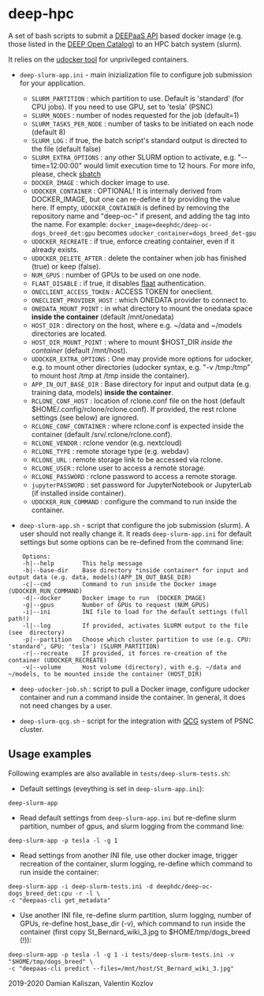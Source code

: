 deep-hpc
=========

A set of bash scripts to submit a [DEEPaaS API](https://github.com/indigo-dc/DEEPaaS) based docker image (e.g. those listed in the [DEEP Open Catalog](https://marketplace.deep-hybrid-datacloud.eu/)) to an HPC batch system (slurm).

It relies on the [udocker tool](https://github.com/indigo-dc/udocker) for unprivileged containers.

* ``deep-slurm-app.ini`` - main inizialization file to configure job submission for your application.
   - ``SLURM_PARTITION`` : which partition to use. Default is 'standard' (for CPU jobs). If you need to use GPU, set to 'tesla' (PSNC)
   - ``SLURM_NODES`` : number of nodes requested for the job (default=1)
   - ``SLURM_TASKS_PER_NODE`` : number of tasks to be initiated on each node (default 8)
   - ``SLURM_LOG`` : if true, the batch script's standard output is directed to the file (default false)
   - ``SLURM_EXTRA_OPTIONS`` : any other SLURM option to activate, e.g. "--time=12:00:00" would limit execution time to 12 hours. For more info, please, check [sbatch](https://slurm.schedmd.com/sbatch.html)
   - ``DOCKER_IMAGE`` : which docker image to use.
   - ``UDOCKER_CONTAINER`` : OPTIONAL! It is internaly derived from DOCKER_IMAGE, but one can re-define it by providing the value here. If empty, ``UDOCKER_CONTAINER`` is defined by removing the repository name and "deep-oc-" if present, and adding the tag into the name. For example: ``docker_image=deephdc/deep-oc-dogs_breed_det:gpu`` becomes ``udocker_container=dogs_breed_det-gpu``
   - ``UDOCKER_RECREATE`` : if true, enforce creating container, even if it already exists.
   - ``UDOCKER_DELETE_AFTER`` : delete the container when job has finished (true) or keep (false).
   - ``NUM_GPUS`` : number of GPUs to be used on one node.
   - ``FLAAT_DISABLE`` : if true, it disables [flaat](https://github.com/indigo-dc/flaat) authentication.
   - ``ONECLIENT_ACCESS_TOKEN`` : ACCESS TOKEN for oneclient.
   - ``ONECLIENT_PROVIDER_HOST`` : which ONEDATA provider to connect to.
   - ``ONEDATA_MOUNT_POINT`` : in what directory to mount the onedata space **inside the container** (default /mnt/onedata)
   - ``HOST_DIR`` : directory on the host, where e.g. ~/data and ~/models directories are located.
   - ``HOST_DIR_MOUNT_POINT`` : where to mount $HOST_DIR *inside the container* (default /mnt/host).
   - ``UDOCKER_EXTRA_OPTIONS`` : One may provide more options for udocker, e.g. to mount other directories (udocker syntax, e.g. "-v /tmp:/tmp" to mount host /tmp at /tmp inside the container).
   - ``APP_IN_OUT_BASE_DIR`` : Base directory for input and output data (e.g. training data, models) **inside the container**.
   - ``RCLONE_CONF_HOST`` : location of rclone.conf file on the host (default $HOME/.config/rclone/rclone.conf). If provided, the rest rclone settings (see below) are ignored.
   - ``RCLONE_CONF_CONTAINER`` : where rclone.conf is expected inside the container (default /srv/.rclone/rclone.conf).
   - ``RCLONE_VENDOR`` : rclone vendor (e.g. nextcloud)
   - ``RCLONE_TYPE`` : remote storage type (e.g. webdav)
   - ``RCLONE_URL`` : remote storage link to be accessed via rclone.
   - ``RCLONE_USER`` : rclone user to access a remote storage.
   - ``RCLONE_PASSWORD`` : rclone password to access a remote storage.
   - ``jupyterPASSWORD`` : set password for JupyterNotebook or JupyterLab (if installed inside container).
   - ``UDOCKER_RUN_COMMAND`` : configure the command to run inside the container.

* ``deep-slurm-app.sh``   - script that configure the job submission (slurm). A user should not really change it. It reads ``deep-slurm-app.ini`` for default settings but some options can be re-defined from the command line:

```
    Options:
    -h|--help 		 This help message
    -b|--base-dir 	 Base directory *inside container* for input and output data (e.g. data, models)(APP_IN_OUT_BASE_DIR)
    -c|--cmd 		 Command to run inside the Docker image (UDOCKER_RUN_COMMAND)
    -d|--docker 	 Docker image to run  (DOCKER_IMAGE)
    -g|--gpus 		 Number of GPUs to request (NUM_GPUS)
    -i|--ini 		 INI file to load for the default settings (full path!)
    -l|--log 		 If provided, activates SLURM output to the file (see  directory)
    -p|--partition 	 Choose which cluster partition to use (e.g. CPU: 'standard', GPU: 'tesla') (SLURM_PARTITION)
    -r|--recreate 	 If provided, it forces re-creation of the container (UDOCKER_RECREATE)
    -v|--volume 	 Host volume (directory), with e.g. ~/data and ~/models, to be mounted inside the container (HOST_DIR)
```
   
* ``deep-udocker-job.sh`` : script to pull a Docker image, configure udocker container and run a command inside the container. In general, it does not need changes by a user.

* ``deep-slurm-qcg.sh``  - script for the integration with [QCG](http://www.qoscosgrid.org/trac/qcg-computing) system of PSNC cluster.



## Usage examples

Following examples are also available in ``tests/deep-slurm-tests.sh``:

* Default settings (eveything is set in ``deep-slurm-app.ini``):
```
deep-slurm-app
```
* Read default settings from ``deep-slurm-app.ini`` but re-define slurm partition, number of gpus, and slurm logging from the command line:
```
deep-slurm-app -p tesla -l -g 1
```
* Read settings from another INI file, use other docker image, trigger recreation of the container, slurm logging, re-define which command to run inside the container:
```
deep-slurm-app -i deep-slurm-tests.ini -d deephdc/deep-oc-dogs_breed_det:cpu -r -l \
-c "deepaas-cli get_metadata"
```
* Use another INI file, re-define slurm partition, slurm logging, number of GPUs, re-define host_base_dir (-v), which command to run inside the container (first copy St_Bernard_wiki_3.jpg to $HOME/tmp/dogs_breed (!)):
```
deep-slurm-app -p tesla -l -g 1 -i tests/deep-slurm-tests.ini -v "$HOME/tmp/dogs_breed" \
-c "deepaas-cli predict --files=/mnt/host/St_Bernard_wiki_3.jpg"
```

2019-2020 Damian Kaliszan, Valentin Kozlov
